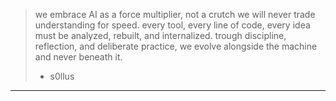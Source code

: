 > we embrace AI as a force multiplier, not a crutch
> we will never trade understanding for speed.
> every tool, every line of code, every idea must be analyzed, rebuilt, and internalized.
> trough discipline, reflection, and deliberate practice, we evolve alongside the machine and never beneath it.
> - s0llus

--- 
